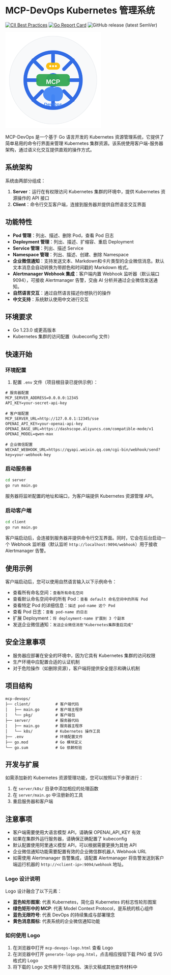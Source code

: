# MCP-DevOps Kubernetes 管理系统

[![CII Best Practices](https://bestpractices.coreinfrastructure.org/projects/569/badge)](https://bestpractices.coreinfrastructure.org/projects/569) [![Go Report Card](https://goreportcard.com/badge/github.com/kubernetes/kubernetes)](https://goreportcard.com/report/github.com/kubernetes/kubernetes) ![GitHub release (latest SemVer)](https://img.shields.io/github/v/release/kubernetes/kubernetes?sort=semver)

<img src="logo.svg" width="300">


MCP-DevOps 是一个基于 Go 语言开发的 Kubernetes 资源管理系统，它提供了简单易用的命令行界面来管理 Kubernetes 集群资源。该系统使用客户端-服务器架构，通过语义化交互提供直观的操作方式。

## 系统架构

系统由两部分组成：

1. **Server**：运行在有权限访问 Kubernetes 集群的环境中，提供 Kubernetes 资源操作的 API 接口
2. **Client**：命令行交互客户端，连接到服务器并提供自然语言交互界面

## 功能特性

- **Pod 管理**：列出、描述、删除 Pod，查看 Pod 日志
- **Deployment 管理**：列出、描述、扩缩容、重启 Deployment
- **Service 管理**：列出、描述 Service
- **Namespace 管理**：列出、描述、创建、删除 Namespace
- **企业微信通知**：支持发送文本、Markdown和卡片类型的企业微信消息。默认文本消息会自动转换为带颜色和时间戳的 Markdown 格式。
- **Alertmanager Webhook 集成**：客户端内置 Webhook 监听器（默认端口 9094），可接收 Alertmanager 告警，交由 AI 分析并通过企业微信发送通知。
- **自然语言交互**：通过自然语言描述你想执行的操作
- **中文支持**：系统默认使用中文进行交互

## 环境要求

- Go 1.23.0 或更高版本
- Kubernetes 集群的访问配置（kubeconfig 文件）

## 快速开始

### 环境配置

1. 配置 `.env` 文件（项目根目录已提供示例）：

```
# 服务器配置
MCP_SERVER_ADDRESS=0.0.0.0:12345
API_KEY=your-secret-api-key

# 客户端配置
MCP_SERVER_URL=http://127.0.0.1:12345/sse
OPENAI_API_KEY=your-openai-api-key
OPENAI_BASE_URL=https://dashscope.aliyuncs.com/compatible-mode/v1
OPENAI_MODEL=qwen-max

# 企业微信配置
WECHAT_WEBHOOK_URL=https://qyapi.weixin.qq.com/cgi-bin/webhook/send?key=your-webhook-key
```

### 启动服务器

```bash
cd server
go run main.go
```

服务器将监听配置的地址和端口，为客户端提供 Kubernetes 资源管理 API。

### 启动客户端

```bash
cd client
go run main.go
```

客户端启动后，会连接到服务器并提供命令行交互界面。同时，它会在后台启动一个 Webhook 监听器（默认监听 `http://localhost:9094/webhook`）用于接收 Alertmanager 告警。

## 使用示例

客户端启动后，您可以使用自然语言输入以下示例命令：

- 查看所有命名空间：`查看所有命名空间`
- 查看默认命名空间中的所有 Pod：`查看 default 命名空间中的所有 Pod`
- 查看特定 Pod 的详细信息：`描述 pod-name 这个 Pod`
- 查看 Pod 日志：`查看 pod-name 的日志`
- 扩展 Deployment：`将 deployment-name 扩展到 3 个副本`
- 发送企业微信通知：`发送企业微信消息"Kubernetes集群重启完成"`

## 安全注意事项

- 服务器应部署在安全的环境中，因为它具有 Kubernetes 集群的访问权限
- 生产环境中应配置合适的认证机制
- 对于危险操作（如删除资源），客户端将提供安全提示和确认机制

## 项目结构

```
mcp-devops/
├── client/           # 客户端代码
│   ├── main.go       # 客户端主程序
│   └── pkg/          # 客户端包
├── server/           # 服务器代码
│   ├── main.go       # 服务器主程序
│   └── k8s/          # Kubernetes 操作工具
├── .env              # 环境配置文件
├── go.mod            # Go 模块定义
└── go.sum            # Go 依赖校验
```

## 开发与扩展

如需添加新的 Kubernetes 资源管理功能，您可以按照以下步骤进行：

1. 在 `server/k8s/` 目录中添加相应的处理函数
2. 在 `server/main.go` 中注册新的工具
3. 重启服务器和客户端

## 注意事项

- 客户端需要使用大语言模型 API，请确保 OPENAI_API_KEY 有效
- 如果在集群外运行服务器，请确保正确配置了 kubeconfig
- 默认配置使用阿里通义模型 API，可以根据需要更换为其他 API
- 企业微信通知功能需要配置有效的企业微信群机器人 Webhook URL
- 如需使用 Alertmanager 告警集成，请配置 Alertmanager 将告警发送到客户端运行机器的 `http://<client-ip>:9094/webhook` 地址。


### Logo 设计说明

Logo 设计融合了以下元素：

- **蓝色轮形图案**: 代表 Kubernetes，简化自 Kubernetes 的标志性轮形图案
- **绿色矩形中的 MCP**: 代表 Model Context Protocol，是系统的核心组件
- **蓝色无限符号**: 代表 DevOps 的持续集成与部署理念
- **黄色消息图标**: 代表系统的企业微信通知功能

### 如何使用 Logo

1. 在浏览器中打开 `mcp-devops-logo.html` 查看 Logo
2. 在浏览器中打开 `generate-logo-png.html`，点击相应按钮下载 PNG 或 SVG 格式的 Logo
3. 将下载的 Logo 文件用于项目文档、演示文稿或其他宣传材料中
